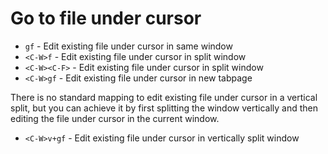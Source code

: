# Go to file under cursor

* `gf` - Edit existing file under cursor in same window
* `<C-W>f` - Edit existing file under cursor in split window
* `<C-W><C-F>` - Edit existing file under cursor in split window
* `<C-W>gf` - Edit existing file under cursor in new tabpage

There is no standard mapping to edit existing file under cursor in a vertical split, but you can achieve it by first splitting the window vertically and then editing the file under cursor in the current window.
* `<C-W>v+gf` - Edit existing file under cursor in vertically split window
